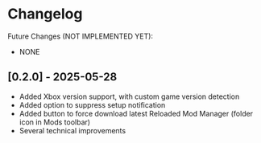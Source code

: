 # Changelog

Future Changes (NOT IMPLEMENTED YET):

- NONE

## [0.2.0] - 2025-05-28

- Added Xbox version support, with custom game version detection
- Added option to suppress setup notification
- Added button to force download latest Reloaded Mod Manager (folder icon in Mods toolbar)
- Several technical improvements
